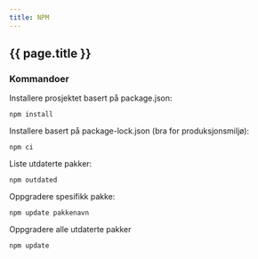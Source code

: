```yaml
---
title: NPM
---
```


## {{ page.title }}

### Kommandoer

Installere prosjektet basert på package.json:

    npm install
    
Installere basert på package-lock.json (bra for produksjonsmiljø):

    npm ci

Liste utdaterte pakker:

    npm outdated

Oppgradere spesifikk pakke:

    npm update pakkenavn
    
Oppgradere alle utdaterte pakker

    npm update

